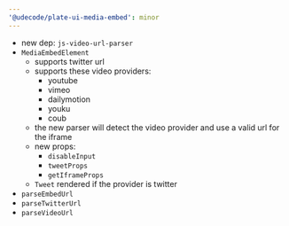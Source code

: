 ```yaml
---
'@udecode/plate-ui-media-embed': minor
---
```


- new dep: `js-video-url-parser`
- `MediaEmbedElement`
  - supports twitter url
  - supports these video providers:
    - youtube
    - vimeo
    - dailymotion
    - youku
    - coub
  - the new parser will detect the video provider and use a valid url for the iframe
  - new props: 
    - `disableInput`
    - `tweetProps`
    - `getIframeProps`
  - `Tweet` rendered if the provider is twitter
- `parseEmbedUrl`
- `parseTwitterUrl`
- `parseVideoUrl`